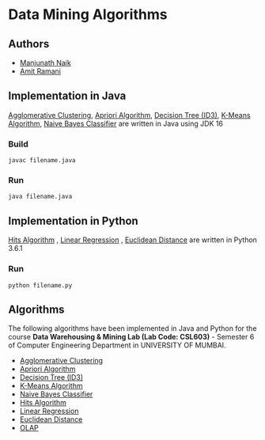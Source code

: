 # Data Mining Algorithms

## Authors

-   [Manjunath Naik](https://github.com/Manu1ND)
-   [Amit Ramani](https://github.com/Ichigo27)

## Implementation in Java

[Agglomerative Clustering](Agglomerative_Clustering), [Apriori Algorithm](Apriori), [Decision Tree (ID3)](Decision_Tree_ID3), [K-Means Algorithm](K-Means), [Naive Bayes Classifier](Naive_Bayes_Classifier) are written in Java using JDK 16

### Build

```
javac filename.java
```

### Run

```
java filename.java
```

## Implementation in Python

[Hits Algorithm](HITS_Algorithm) , [Linear Regression](Linear_Regression) , [Euclidean Distance](Euclidean_Distance) are written in Python 3.6.1

### Run

```
python filename.py
```

## Algorithms

The following algorithms have been implemented in Java and Python for the course **Data Warehousing & Mining Lab (Lab Code: CSL603)** - Semester 6 of Computer Engineering Department in UNIVERSITY OF MUMBAI.

-   [Agglomerative Clustering](Agglomerative_Clustering)
-   [Apriori Algorithm](Apriori)
-   [Decision Tree (ID3)](Decision_Tree_ID3)
-   [K-Means Algorithm](K-Means)
-   [Naive Bayes Classifier](Naive_Bayes_Classifier)
-   [Hits Algorithm](HITS_Algorithm)
-   [Linear Regression](Linear_Regression)
-   [Euclidean Distance](Euclidean_Distance)
-   [OLAP](OLAP)

